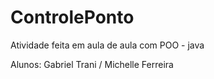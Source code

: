 # ControlePonto
 Atividade feita em aula de aula com POO - java

Alunos: Gabriel Trani / Michelle Ferreira